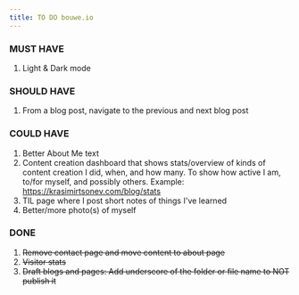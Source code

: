 ```yaml
---
title: TO DO bouwe.io
---
```


### MUST HAVE
1. Light & Dark mode

### SHOULD HAVE
1. From a blog post, navigate to the previous and next blog post

### COULD HAVE
1. Better About Me text
1. Content creation dashboard that shows stats/overview of kinds of content creation I did, when, and how many. To show how active I am, to/for myself, and possibly others. Example: https://krasimirtsonev.com/blog/stats
1. TIL page where I post short notes of things I've learned
1. Better/more photo(s) of myself

### DONE
1. ~~Remove contact page and move content to about page~~
1. ~~Visitor stats~~
1. ~~Draft blogs and pages: Add underscore of the folder or file name to NOT publish it~~
